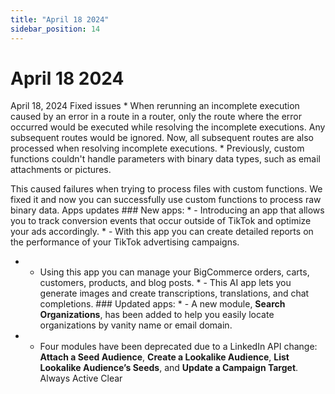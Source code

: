 ```yaml
---
title: "April 18 2024"
sidebar_position: 14
---
```


# April 18 2024

April 18, 2024 Fixed issues * When rerunning an incomplete execution caused by an error in a route in a router, only the route where the error occurred would be executed while resolving the incomplete executions. Any subsequent routes would be ignored. Now, all subsequent routes are also processed when resolving incomplete executions. * Previously, custom functions couldn't handle parameters with binary data types, such as email attachments or pictures.

This caused failures when trying to process files with custom functions. We fixed it and now you can successfully use custom functions to process raw binary data. Apps updates ### New apps: *  - Introducing an app that allows you to track conversion events that occur outside of TikTok and optimize your ads accordingly. *  - With this app you can create detailed reports on the performance of your TikTok advertising campaigns.

*  - Using this app you can manage your BigCommerce orders, carts, customers, products, and blog posts. *  - This AI app lets you generate images and create transcriptions, translations, and chat completions. ### Updated apps: *  - A new module, **Search Organizations**, has been added to help you easily locate organizations by vanity name or email domain.

*  - Four modules have been deprecated due to a LinkedIn API change: **Attach a Seed Audience**, **Create a Lookalike Audience**, **List Lookalike Audience’s Seeds**, and **Update a Campaign Target**. Always Active Clear